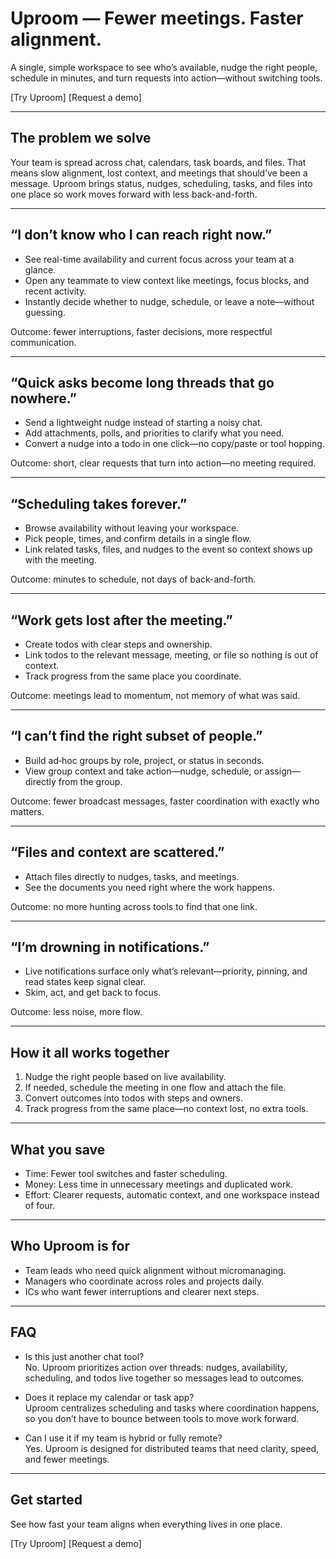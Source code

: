 # Uproom — Fewer meetings. Faster alignment.

A single, simple workspace to see who’s available, nudge the right people, schedule in minutes, and turn requests into action—without switching tools.

[Try Uproom]  [Request a demo]

---

## The problem we solve
Your team is spread across chat, calendars, task boards, and files. That means slow alignment, lost context, and meetings that should’ve been a message. Uproom brings status, nudges, scheduling, tasks, and files into one place so work moves forward with less back-and-forth.

---

## “I don’t know who I can reach right now.”
- See real-time availability and current focus across your team at a glance.
- Open any teammate to view context like meetings, focus blocks, and recent activity.
- Instantly decide whether to nudge, schedule, or leave a note—without guessing.

Outcome: fewer interruptions, faster decisions, more respectful communication.

---

## “Quick asks become long threads that go nowhere.”
- Send a lightweight nudge instead of starting a noisy chat.
- Add attachments, polls, and priorities to clarify what you need.
- Convert a nudge into a todo in one click—no copy/paste or tool hopping.

Outcome: short, clear requests that turn into action—no meeting required.

---

## “Scheduling takes forever.”
- Browse availability without leaving your workspace.
- Pick people, times, and confirm details in a single flow.
- Link related tasks, files, and nudges to the event so context shows up with the meeting.

Outcome: minutes to schedule, not days of back-and-forth.

---

## “Work gets lost after the meeting.”
- Create todos with clear steps and ownership.
- Link todos to the relevant message, meeting, or file so nothing is out of context.
- Track progress from the same place you coordinate.

Outcome: meetings lead to momentum, not memory of what was said.

---

## “I can’t find the right subset of people.”
- Build ad‑hoc groups by role, project, or status in seconds.
- View group context and take action—nudge, schedule, or assign—directly from the group.

Outcome: fewer broadcast messages, faster coordination with exactly who matters.

---

## “Files and context are scattered.”
- Attach files directly to nudges, tasks, and meetings.
- See the documents you need right where the work happens.

Outcome: no more hunting across tools to find that one link.

---

## “I’m drowning in notifications.”
- Live notifications surface only what’s relevant—priority, pinning, and read states keep signal clear.
- Skim, act, and get back to focus.

Outcome: less noise, more flow.

---

## How it all works together
1) Nudge the right people based on live availability.  
2) If needed, schedule the meeting in one flow and attach the file.  
3) Convert outcomes into todos with steps and owners.  
4) Track progress from the same place—no context lost, no extra tools.

---

## What you save
- Time: Fewer tool switches and faster scheduling.  
- Money: Less time in unnecessary meetings and duplicated work.  
- Effort: Clearer requests, automatic context, and one workspace instead of four.

---

## Who Uproom is for
- Team leads who need quick alignment without micromanaging.  
- Managers who coordinate across roles and projects daily.  
- ICs who want fewer interruptions and clearer next steps.

---

## FAQ
- Is this just another chat tool?  
No. Uproom prioritizes action over threads: nudges, availability, scheduling, and todos live together so messages lead to outcomes.

- Does it replace my calendar or task app?  
Uproom centralizes scheduling and tasks where coordination happens, so you don’t have to bounce between tools to move work forward.

- Can I use it if my team is hybrid or fully remote?  
Yes. Uproom is designed for distributed teams that need clarity, speed, and fewer meetings.

---

## Get started
See how fast your team aligns when everything lives in one place.

[Try Uproom]  [Request a demo]